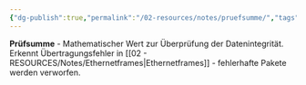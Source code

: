 ```yaml
---
{"dg-publish":true,"permalink":"/02-resources/notes/pruefsumme/","tags":["fehlerkorrektur","datenintegrität","netzwerk"],"noteIcon":"","updated":"2025-09-05T10:12:31.417+02:00"}
---
```



**Prüfsumme** - Mathematischer Wert zur Überprüfung der Datenintegrität.
Erkennt Übertragungsfehler in [[02 - RESOURCES/Notes/Ethernetframes\|Ethernetframes]] - fehlerhafte Pakete werden verworfen.